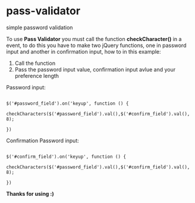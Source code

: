 # pass-validator
simple password validation

<p>To use <b>Pass Validator</b> you must call the function <b>checkCharacter()</b>
    in a event, to do this you have to make two jQuery functions, one in password input and
    another in confirmation input, how to in this example:
</p>

<ol>
    <li>Call the function</li>
    <li>Pass the password input value, confirmation input avlue and your preference length</li>

</ol>
<p>Password input:</p>

```

$('#password_field').on('keyup', function () {

checkCharacters($('#password_field').val(),$('#confirm_field').val(), 8);

})

```

<p>Confirmation Password input:</p>

```

$('#confirm_field').on('keyup', function () {

checkCharacters($('#password_field').val(),$('#confirm_field').val(), 8);

})

```

<b>Thanks for using :)</b>
